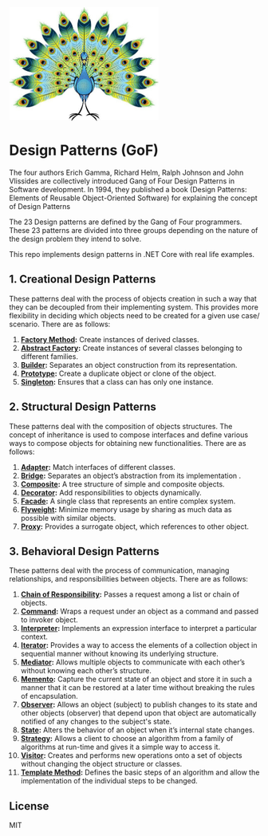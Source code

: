![Image of Design Patterns](https://github.com/hamzaak/designpatterns/blob/master/assets/peacock.jpg)
# Design Patterns (GoF)
The four authors Erich Gamma, Richard Helm, Ralph Johnson and John Vlissides are collectively introduced Gang of Four Design Patterns in Software development. In 1994, they published a book (Design Patterns: Elements of Reusable Object-Oriented Software) for explaining the concept of Design Patterns

The 23 Design patterns are defined by the Gang of Four programmers. These 23 patterns are divided into three groups depending on the nature of the design problem they intend to solve.

This repo implements design patterns in .NET Core with real life examples.

## 1. Creational Design Patterns
These patterns deal with the process of objects creation in such a way that they can be decoupled from their implementing system. This provides more flexibility in deciding which objects need to be created for a given use case/ scenario. There are as follows:
1. **[Factory Method](factorymethod/):** Create instances of derived classes.
2. **[Abstract Factory](abstractfactory/):** Create instances of several classes belonging to different families.
3. **[Builder](builder/):** Separates an object construction from its representation.
4. **[Prototype](prototype/):** Create a duplicate object or clone of the object.
5. **[Singleton](singleton/):** Ensures that a class can has only one instance.

## 2. Structural Design Patterns
These patterns deal with the composition of objects structures. The concept of inheritance is used to compose interfaces and define various ways to compose objects for obtaining new functionalities. There are as follows:
1. **[Adapter](adapter/):** Match interfaces of different classes.
2. **[Bridge](bridge/):** Separates an object’s abstraction from its implementation .
3. **[Composite](composite/):** A tree structure of simple and composite objects.
4. **[Decorator](decorator/):** Add responsibilities to objects dynamically.
5. **[Facade](facade/):** A single class that represents an entire complex system.
6. **[Flyweight](flyweight/):** Minimize memory usage by sharing as much data as possible with similar objects.
7. **[Proxy](proxy/):** Provides a surrogate object, which references to other object.

## 3. Behavioral Design Patterns
These patterns deal with the process of communication, managing relationships, and responsibilities between objects. There are as follows:
1. **[Chain of Responsibility](chainofresponsibility/):** Passes a request among a list or chain of objects.
2. **[Command](command/):** Wraps a request under an object as a command and passed to invoker object. 
3. **[Interpreter](interpreter/):** Implements an expression interface to interpret a particular context.
4. **[Iterator](iterator/):** Provides a way to access the elements of a collection object in sequential manner without knowing its underlying structure.
5. **[Mediator](mediator/):** Allows multiple objects to communicate with each other’s without knowing each other’s structure.
6. **[Memento](memento/):** Capture the current state of an object and store it in such a manner that it can be restored at a later time without breaking the rules of encapsulation.
7. **[Observer](observer/):** Allows an object (subject) to publish changes to its state and other objects (observer) that depend upon that object are automatically notified of any changes to the subject's state.
8. **[State](state/):** Alters the behavior of an object when it’s internal state changes.
9. **[Strategy](strategy/):** Allows a client to choose an algorithm from a family of algorithms at run-time and gives it a simple way to access it. 
10. **[Visitor](visitor/):** Creates and performs new operations onto a set of objects without changing the object structure or classes.
11. **[Template Method](templatemethod/):** Defines the basic steps of an algorithm and allow the implementation of the individual steps to be changed. 

License
----

MIT